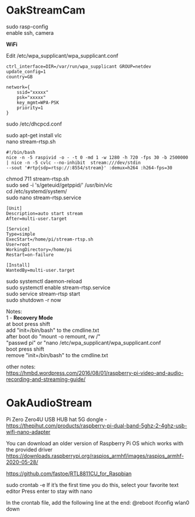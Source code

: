 # OakStreamCam

sudo rasp-config  
enable ssh, camera  
  
**WiFi**
  
Edit /etc/wpa_supplicant/wpa_supplicant.conf  
     
    ctrl_interface=DIR=/var/run/wpa_supplicant GROUP=netdev
    update_config=1
    country=GB
    
    network={
        ssid="xxxxx"
        psk="xxxxx"
        key_mgmt=WPA-PSK
        priority=1
    }
    
sudo /etc/dhcpcd.conf  


sudo apt-get install vlc  
nano stream-rtsp.sh  

    #!/bin/bash
    nice -n -5 raspivid -o - -t 0 -md 1 -w 1280 -h 720 -fps 30 -b 2500000 | nice -n -5 cvlc --no-inhibit  stream:///dev/stdin
    --sout '#rtp{sdp=rtsp://:8554/stream}' :demux=h264 :h264-fps=30

  chmod 711 stream-rtsp.sh  
  sudo sed -i 's/geteuid/getppid/' /usr/bin/vlc  
  cd /etc/systemd/system/  
  sudo  nano stream-rtsp.service  

    [Unit]
    Description=auto start stream
    After=multi-user.target
    
    [Service]
    Type=simple
    ExecStart=/home/pi/stream-rtsp.sh
    User=root
    WorkingDirectory=/home/pi
    Restart=on-failure
    
    [Install]
    WantedBy=multi-user.target

  sudo systemctl daemon-reload  
  sudo systemctl enable stream-rtsp.service  
  sudo service stream-rtsp start  
  sudo shutdown -r now  



Notes:  
1 - **Recovery Mode**  
    at boot press shift  
    add "init=/bin/bash" to the cmdline.txt  
    after boot do "mount -o remount, rw /"  
    "passwd pi" or "nano /etc/wpa_supplicant/wpa_supplicant.conf  
    boot press shift  
    remove "init=/bin/bash" to the cmdline.txt  

other notes:  
https://hmbd.wordpress.com/2016/08/01/raspberry-pi-video-and-audio-recording-and-streaming-guide/  

# OakAudioStream
Pi Zero
Zero4U USB HUB hat
5G dongle - https://thepihut.com/products/raspberry-pi-dual-band-5ghz-2-4ghz-usb-wifi-nano-adapter

You can download an older version of Raspberry Pi OS which works with the provided driver
https://downloads.raspberrypi.org/raspios_armhf/images/raspios_armhf-2020-05-28/

https://github.com/fastoe/RTL8811CU_for_Raspbian

sudo crontab -e
If it’s the first time you do this, select your favorite text editor
Press enter to stay with nano

In the crontab file, add the following line at the end:
@reboot ifconfig wlan0 down
